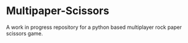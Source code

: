 # Multipaper-Scissors
A work in progress repository for a python based multiplayer rock paper scissors game.
